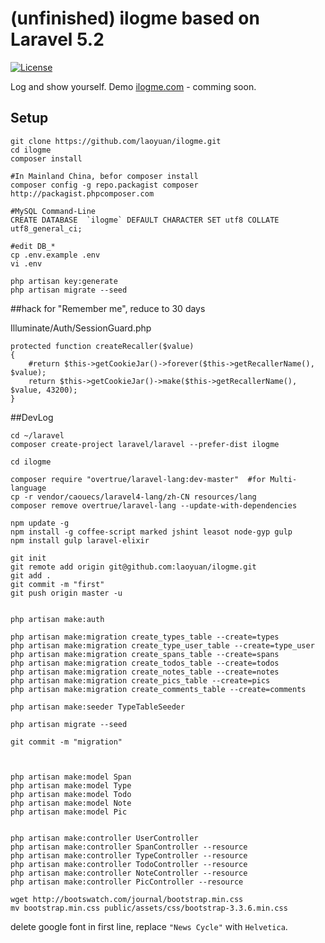 # (unfinished) ilogme based on Laravel 5.2

[![License](https://poser.pugx.org/laravel/framework/license.svg)](https://github.com/laravel/laravel/)

Log and show yourself.
Demo [ilogme.com](http://ilogme.com/laoyuan) - comming soon.

## Setup

```
git clone https://github.com/laoyuan/ilogme.git
cd ilogme
composer install

#In Mainland China, befor composer install
composer config -g repo.packagist composer http://packagist.phpcomposer.com

#MySQL Command-Line
CREATE DATABASE  `ilogme` DEFAULT CHARACTER SET utf8 COLLATE utf8_general_ci;

#edit DB_*
cp .env.example .env
vi .env

php artisan key:generate
php artisan migrate --seed

```

##hack for "Remember me", reduce to 30 days

Illuminate/Auth/SessionGuard.php
```
protected function createRecaller($value)
{
    #return $this->getCookieJar()->forever($this->getRecallerName(), $value);
    return $this->getCookieJar()->make($this->getRecallerName(), $value, 43200);
}
```




##DevLog


```
cd ~/laravel
composer create-project laravel/laravel --prefer-dist ilogme

cd ilogme

composer require "overtrue/laravel-lang:dev-master"  #for Multi-language
cp -r vendor/caouecs/laravel4-lang/zh-CN resources/lang
composer remove overtrue/laravel-lang --update-with-dependencies

npm update -g
npm install -g coffee-script marked jshint leasot node-gyp gulp
npm install gulp laravel-elixir

git init
git remote add origin git@github.com:laoyuan/ilogme.git
git add .
git commit -m "first"
git push origin master -u


php artisan make:auth

php artisan make:migration create_types_table --create=types
php artisan make:migration create_type_user_table --create=type_user
php artisan make:migration create_spans_table --create=spans
php artisan make:migration create_todos_table --create=todos
php artisan make:migration create_notes_table --create=notes
php artisan make:migration create_pics_table --create=pics
php artisan make:migration create_comments_table --create=comments

php artisan make:seeder TypeTableSeeder

php artisan migrate --seed

git commit -m "migration"



php artisan make:model Span
php artisan make:model Type
php artisan make:model Todo
php artisan make:model Note
php artisan make:model Pic


php artisan make:controller UserController
php artisan make:controller SpanController --resource
php artisan make:controller TypeController --resource
php artisan make:controller TodoController --resource
php artisan make:controller NoteController --resource
php artisan make:controller PicController --resource
```

```
wget http://bootswatch.com/journal/bootstrap.min.css
mv bootstrap.min.css public/assets/css/bootstrap-3.3.6.min.css
```
delete google font in first line, replace `"News Cycle"` with `Helvetica`.








